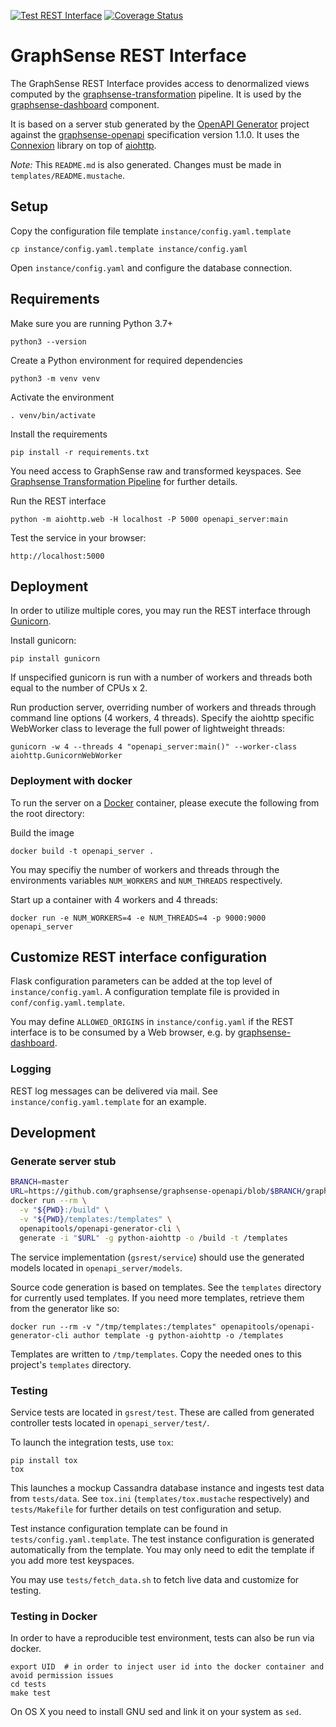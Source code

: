 [![Test REST Interface](https://github.com/graphsense/graphsense-REST/actions/workflows/test.yml/badge.svg)](https://github.com/graphsense/graphsense-REST/actions/workflows/test.yml)
[![Coverage Status](https://coveralls.io/repos/github/graphsense/graphsense-REST/badge.svg?branch=develop)](https://coveralls.io/github/graphsense/graphsense-REST?branch=develop)

# GraphSense REST Interface

The GraphSense REST Interface provides access to denormalized views computed
by the [graphsense-transformation][graphsense-transformation] pipeline.
It is used by the [graphsense-dashboard][graphsense-dashboard] component.

It is based on a server stub generated by the [OpenAPI Generator][openapi-generator] project against the [graphsense-openapi][graphsense-openapi] specification version 1.1.0.
It uses the [Connexion][connexion] library on top of [aiohttp][aiohttp].

*Note:* This `README.md` is also generated. Changes must be made in
`templates/README.mustache`.

## Setup

Copy the configuration file template `instance/config.yaml.template`

    cp instance/config.yaml.template instance/config.yaml

Open `instance/config.yaml` and configure the database connection.

## Requirements

Make sure you are running Python 3.7+

    python3 --version

Create a Python environment for required dependencies

    python3 -m venv venv

Activate the environment

    . venv/bin/activate

Install the requirements

    pip install -r requirements.txt

You need access to GraphSense raw and transformed keyspaces.
See [Graphsense Transformation Pipeline][graphsense-transformation]
for further details.

Run the REST interface

    python -m aiohttp.web -H localhost -P 5000 openapi_server:main

Test the service in your browser:

    http://localhost:5000

## Deployment

In order to utilize multiple cores, you may run the REST interface through [Gunicorn][gunicorn].

Install gunicorn:

    pip install gunicorn

If unspecified gunicorn is run with a number of workers and threads both equal to the number of CPUs x 2. 

Run production server, overriding number of workers and threads through command line options (4 workers, 4 threads). Specify the aiohttp specific WebWorker class to leverage the full power of lightweight threads:

    gunicorn -w 4 --threads 4 "openapi_server:main()" --worker-class aiohttp.GunicornWebWorker

### Deployment with docker

To run the server on a [Docker][docker] container, please execute the following
from the root directory:

Build the image

    docker build -t openapi_server .

You may specifiy the number of workers and threads through the environments variables `NUM_WORKERS` and `NUM_THREADS` respectively.

Start up a container with 4 workers and 4 threads:

    docker run -e NUM_WORKERS=4 -e NUM_THREADS=4 -p 9000:9000 openapi_server

## Customize REST interface configuration

Flask configuration parameters can be added at the top level of
`instance/config.yaml`. A configuration template file is provided in
`conf/config.yaml.template`.

You may define `ALLOWED_ORIGINS` in `instance/config.yaml` if the REST
interface is to be consumed by a Web browser, e.g.
by [graphsense-dashboard][graphsense-dashboard].


### Logging

REST log messages can be delivered via mail. See `instance/config.yaml.template` for an example.

## Development

### Generate server stub

```sh
BRANCH=master
URL=https://github.com/graphsense/graphsense-openapi/blob/$BRANCH/graphsense.yaml
docker run --rm \
  -v "${PWD}:/build" \
  -v "${PWD}/templates:/templates" \
  openapitools/openapi-generator-cli \
  generate -i "$URL" -g python-aiohttp -o /build -t /templates
```

The service implementation (`gsrest/service`) should use the generated models
located in `openapi_server/models`.

Source code generation is based on templates. See the `templates` directory for
currently used templates. If you need more templates, retrieve them from the
generator like so:

    docker run --rm -v "/tmp/templates:/templates" openapitools/openapi-generator-cli author template -g python-aiohttp -o /templates

Templates are written to `/tmp/templates`. Copy the needed ones to this
project's `templates` directory.

### Testing

Service tests are located in `gsrest/test`. These are called from generated
controller tests located in `openapi_server/test/`.

To launch the integration tests, use `tox`:

```
pip install tox
tox
```

This launches a mockup Cassandra database instance and ingests test data from
`tests/data`. See `tox.ini` (`templates/tox.mustache` respectively) and
`tests/Makefile` for further details on test configuration and setup.

Test instance configuration template can be found in `tests/config.yaml.template`.
The test instance configuration is generated automatically from the template.
You may only need to edit the template if you add more test keyspaces.

You may use `tests/fetch_data.sh` to fetch live data and customize for testing.

### Testing in Docker

In order to have a reproducible test environment, tests can also be run via docker. 

```
export UID  # in order to inject user id into the docker container and avoid permission issues
cd tests
make test
```

On OS X you need to install GNU sed and link it on your system as `sed`. 

[graphsense-blocksci]: https://github.com/graphsense/graphsense-blocksci
[graphsense-transformation]: https://github.com/graphsense/graphsense-transformation
[graphsense-dashboard]: https://github.com/graphsense/graphsense-dashboard
[graphsense-openapi]: https://github.com/graphsense/graphsense-openapi
[openapi-generator]: https://openapi-generator.tech
[connexion]: https://github.com/zalando/connexion
[aiohttp]: https://docs.aiohttp.org/en/stable/
[docker]: https://docs.docker.com/install
[gunicorn]: https://gunicorn.org/#docs
[docker]: https://www.docker.com

